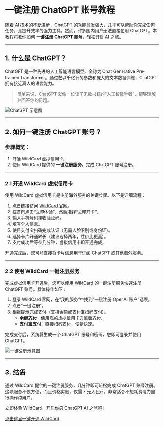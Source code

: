 # 一键注册 ChatGPT 账号教程

随着 AI 技术的不断进步，ChatGPT 的功能愈发强大，几乎可以帮助你完成任何任务，是提升效率的强力工具。然而，许多国内用户无法直接使用 ChatGPT。本教程将教你如何 **一键注册 ChatGPT 账号**，轻松开启 AI 之旅。

---

## 1. 什么是 ChatGPT？

ChatGPT 是一种先进的人工智能语言模型，全称为 Chat Generative Pre-trained Transformer。通过数以千亿计的参数和庞大的文本数据训练，ChatGPT 拥有接近真人的语言能力。

> 简单来说，ChatGPT 就像一位读了无数书籍的“人工智能学者”，能够理解并回答你的问题。

![ChatGPT 示意图](https://vector-wwz.oss-cn-beijing.aliyuncs.com/img/202403042207685.png)

---

## 2. 如何一键注册 ChatGPT 账号？

### 步骤概览：
1. 开通 WildCard 虚拟信用卡。
2. 使用 WildCard 提供的 **一键注册服务**，完成 ChatGPT 账号注册。

---

### 2.1 开通 WildCard 虚拟信用卡

使用 WildCard 虚拟信用卡是注册海外服务的关键步骤。以下是详细流程：

1. 点击链接访问 [WildCard 官网](https://bit.ly/bewildcard)。
2. 在首页点击“立即体验”，然后选择“立即开卡”。
3. 输入手机号码接收验证码。
4. 填写个人信息。
5. 使用支付宝扫码完成认证（无需人脸识别或身份证）。
6. 选择卡片开通时长（建议选择两年，性价比更高）。
7. 支付成功后等待几分钟，虚拟信用卡即开通完成。

开通完成后，您可以直接将卡片信息用于订阅 ChatGPT 或其他海外服务。

---

### 2.2 使用 WildCard 一键注册服务

完成虚拟信用卡开通后，您可以使用 WildCard 的一键注册服务快速注册 ChatGPT 账号。具体操作如下：

1. 登录 WildCard 官网，在“我的服务”中找到“一键注册 OpenAI 账户”选项。
2. 点击“一键注册”。
3. 根据提示完成支付（支持余额或支付宝扫码支付）。
   - **余额支付**：使用您的虚拟信用卡充值后支付。
   - **支付宝支付**：直接扫码支付，便捷快速。

完成支付后，系统将生成一个 ChatGPT 账号和密码，您即可登录并使用 ChatGPT。

![一键注册示意图](https://vector-wwz.oss-cn-beijing.aliyuncs.com/img/202403042207543.png)

---

## 3. 结语

通过 WildCard 提供的一键注册服务，几分钟即可轻松完成 ChatGPT 账号注册。这项服务不仅方便，而且价格实惠，仅需 7 元人民币，非常适合不想耗费精力自行操作的用户。

立即体验 WildCard，开启你的 ChatGPT AI 之旅吧！

[点击这里一键开通 WildCard](https://bit.ly/bewildcard)
